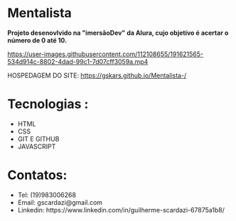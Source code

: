 # Mentalista 
<b>Projeto desenovlvido na "imersãoDev" da Alura, cujo objetivo é acertar o número de 0 até 10.</b>


https://user-images.githubusercontent.com/112108655/191621565-534d914c-8802-4dad-99c1-7d07cff3059a.mp4



HOSPEDAGEM DO SITE: https://gskars.github.io/Mentalista-/

 # Tecnologias :
 <uL>
 <li>HTML</li>
 <li>CSS</li>
 <li>GIT E GITHUB</li>
 <li> JAVASCRIPT</li>
</ul>
 
 # Contatos:
 <UL>
 <LI>Tel: (19)983006268 </LI>
 <LI>Email: gscardazi@gmail.com </LI>
 <LI>Linkedin: https://www.linkedin.com/in/guilherme-scardazi-67875a1b8/   </LI>
 </UL>
